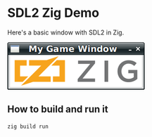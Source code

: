 # SDL2 Zig Demo

Here's a basic window with SDL2 in Zig.

![screenshot](screenshot.png)

## How to build and run it

```
zig build run
```
